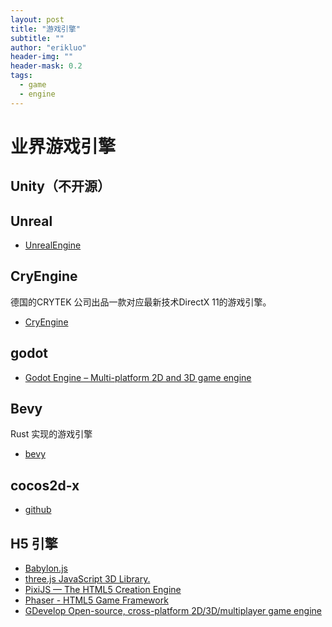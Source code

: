 ```yaml
---
layout: post
title: "游戏引擎"
subtitle: ""
author: "erikluo"
header-img: ""
header-mask: 0.2
tags:
  - game
  - engine
---
```


# 业界游戏引擎

## Unity（不开源）

## Unreal
- [UnrealEngine](https://github.com/EpicGames/UnrealEngine)

## CryEngine

德国的CRYTEK 公司出品一款对应最新技术DirectX 11的游戏引擎。

- [CryEngine](https://github.com/vxiaozhi/CryEngine)

## godot

- [Godot Engine – Multi-platform 2D and 3D game engine](https://github.com/godotengine/godot)

## Bevy

Rust 实现的游戏引擎

- [bevy](https://github.com/bevyengine/bevy)

## cocos2d-x

- [github](https://github.com/cocos2d/cocos2d-x)

## H5 引擎

- [Babylon.js](https://github.com/BabylonJS/Babylon.js)
- [three.js JavaScript 3D Library.](https://github.com/mrdoob/three.js)
- [PixiJS — The HTML5 Creation Engine](https://github.com/pixijs/pixijs)
- [Phaser - HTML5 Game Framework](https://github.com/phaserjs/phaser/tree/v3.80.1)
- [GDevelop Open-source, cross-platform 2D/3D/multiplayer game engine](https://github.com/4ian/GDevelop)

